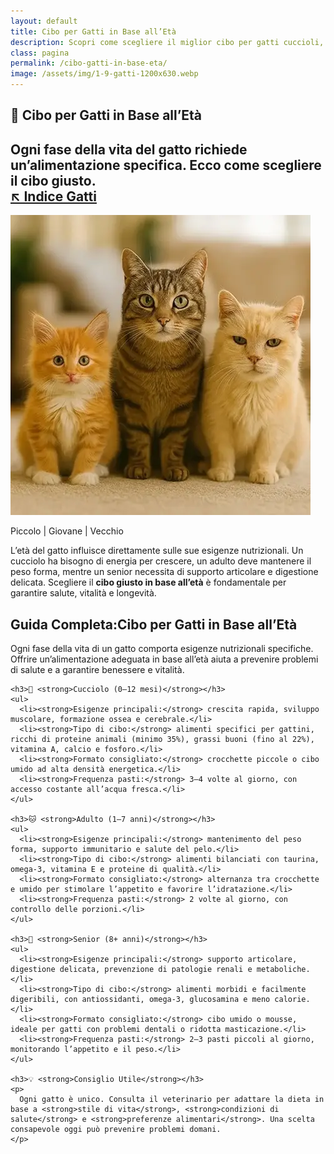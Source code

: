 ```yaml
---
layout: default
title: Cibo per Gatti in Base all’Età
description: Scopri come scegliere il miglior cibo per gatti cuccioli, adulti e senior in base alle loro esigenze nutrizionali.
class: pagina
permalink: /cibo-gatti-in-base-eta/
image: /assets/img/1-9-gatti-1200x630.webp
---
```



<main class="layout-wrapper">


<!-- 📝 INTRODUZIONE -->
<section class="intro">
  <h1 class="main-title-centered">🐾 Cibo per Gatti in Base all’Età</h1>
  <h2 class="small-title">
    Ogni fase della vita del gatto richiede un’alimentazione specifica. Ecco come scegliere il cibo giusto.<br>
    <a href="/index-tutto-gatti/" class="btn-indice" aria-label="Vai all’indice gatti">↖️ Indice Gatti</a>
  </h2>
</section>

<!-- 🟫 QUADRATO INIZIALE -->
<section class="square-grid">
  <div class="content-square">
    <img src="/assets/img/3-Cibo-Gatti-In-Base-All-Eta-480.webp" alt="Tre gatti: cucciolo, adulto e senior in posa">
    <p>Piccolo | Giovane | Vecchio</p>
    <div class="description">
      L’età del gatto influisce direttamente sulle sue esigenze nutrizionali. Un cucciolo ha bisogno di energia per crescere, un adulto deve mantenere il peso forma, mentre un senior necessita di supporto articolare e digestione delicata. Scegliere il <strong>cibo giusto in base all’età</strong> è fondamentale per garantire salute, vitalità e longevità.
    </div>
  </div>
</section>

  <!-- 📚 GUIDA NUTRIZIONALE -->
  <section class="text-block">
    <h2><strong>Guida Completa:Cibo per Gatti in Base all’Età</strong></h2>
    <p>
      Ogni fase della vita di un gatto comporta esigenze nutrizionali specifiche. Offrire un’alimentazione adeguata in base all’età aiuta a prevenire problemi di salute e a garantire benessere e vitalità.
    </p>

    <h3>👶 <strong>Cucciolo (0–12 mesi)</strong></h3>
    <ul>
      <li><strong>Esigenze principali:</strong> crescita rapida, sviluppo muscolare, formazione ossea e cerebrale.</li>
      <li><strong>Tipo di cibo:</strong> alimenti specifici per gattini, ricchi di proteine animali (minimo 35%), grassi buoni (fino al 22%), vitamina A, calcio e fosforo.</li>
      <li><strong>Formato consigliato:</strong> crocchette piccole o cibo umido ad alta densità energetica.</li>
      <li><strong>Frequenza pasti:</strong> 3–4 volte al giorno, con accesso costante all’acqua fresca.</li>
    </ul>

    <h3>🐱 <strong>Adulto (1–7 anni)</strong></h3>
    <ul>
      <li><strong>Esigenze principali:</strong> mantenimento del peso forma, supporto immunitario e salute del pelo.</li>
      <li><strong>Tipo di cibo:</strong> alimenti bilanciati con taurina, omega-3, vitamina E e proteine di qualità.</li>
      <li><strong>Formato consigliato:</strong> alternanza tra crocchette e umido per stimolare l’appetito e favorire l’idratazione.</li>
      <li><strong>Frequenza pasti:</strong> 2 volte al giorno, con controllo delle porzioni.</li>
    </ul>

    <h3>🐾 <strong>Senior (8+ anni)</strong></h3>
    <ul>
      <li><strong>Esigenze principali:</strong> supporto articolare, digestione delicata, prevenzione di patologie renali e metaboliche.</li>
      <li><strong>Tipo di cibo:</strong> alimenti morbidi e facilmente digeribili, con antiossidanti, omega-3, glucosamina e meno calorie.</li>
      <li><strong>Formato consigliato:</strong> cibo umido o mousse, ideale per gatti con problemi dentali o ridotta masticazione.</li>
      <li><strong>Frequenza pasti:</strong> 2–3 pasti piccoli al giorno, monitorando l’appetito e il peso.</li>
    </ul>

    <h3>💡 <strong>Consiglio Utile</strong></h3>
    <p>
      Ogni gatto è unico. Consulta il veterinario per adattare la dieta in base a <strong>stile di vita</strong>, <strong>condizioni di salute</strong> e <strong>preferenze alimentari</strong>. Una scelta consapevole oggi può prevenire problemi domani.
    </p>
  </section>

</main>
